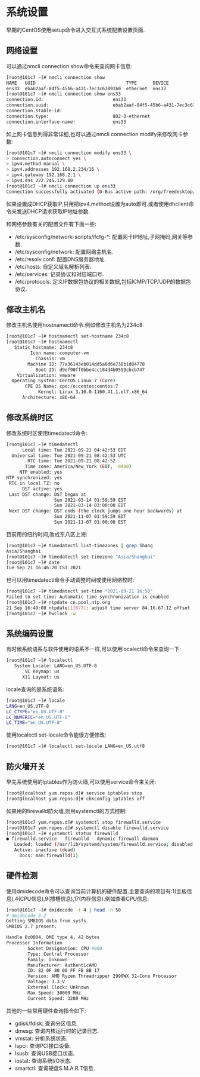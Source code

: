 # 系统设置

早期的CentOS使用setup命令进入交互式系统配置设置页面.

## 网络设置

可以通过nmcli connection show命令来查询网卡信息:

```sh
[root@101c7 ~]# nmcli connection show
NAME   UUID                                  TYPE      DEVICE 
ens33  ebab2aaf-84f5-45b6-a431-7ec3c63891b0  ethernet  ens33
[root@101c7 ~]# nmcli connection show ens33
connection.id:                          ens33
connection.uuid:                        ebab2aaf-84f5-45b6-a431-7ec3c63891b0
connection.stable-id:                   --
connection.type:                        802-3-ethernet
connection.interface-name:              ens33
```

如上网卡信息列得非常详细,也可以通过nmcli connection modify来修改网卡参数:

```sh
[root@101c7 ~]# nmcli connection modify ens33 \
> connection.autoconnect yes \
> ipv4.method manual \
> ipv4.addresses 192.168.2.234/16 \
> ipv4.gateway 192.168.2.1 \
> ipv4.dns 222.246.129.80
[root@101c7 ~]# nmcli connection up ens33
Connection successfully activated (D-Bus active path: /org/freedesktop/NetworkManager/ActiveConnection/2)
```

如果设置成DHCP获取IP,只用把ipv4.method设置为auto即可.或者使用dhclient命令来发送DHCP请求获取IP地址参数.

和网络参数有关的配置文件有下面一些:

- /etc/sysconfig/network-scripts/ifcfg-*: 配置网卡IP地址,子网掩码,网关等参数.
- /etc/sysconfig/network: 配置网络主机名.
- /etc/resolv.conf: 配置DNS服务器地址.
- /etc/hosts: 自定义域名解析列表.
- /etc/services: 记录协议和对应端口号.
- /etc/protocols: 定义IP数据包协议的相关数据,包括ICMP/TCP/UDP的数据包协议.



## 修改主机名

修改主机名使用hostnamectl命令.例如修改主机名为234c8:

```sh
[root@101c7 ~]# hostnamectl set-hostname 234c8
[root@101c7 ~]# hostnamectl
   Static hostname: 234c8
         Icon name: computer-vm
           Chassis: vm
        Machine ID: 77a36143eb014dd5a0d6e738b1d84778
           Boot ID: d9ef90ff0bbe4cc184d4b0599cbcb747
    Virtualization: vmware
  Operating System: CentOS Linux 7 (Core)
       CPE OS Name: cpe:/o:centos:centos:7
            Kernel: Linux 3.10.0-1160.41.1.el7.x86_64
      Architecture: x86-64
```



## 修改系统时区

修改系统时区使用timedatectl命令:

```sh
[root@101c7 ~]# timedatectl
      Local time: Tue 2021-09-21 04:42:53 EDT
  Universal time: Tue 2021-09-21 08:42:53 UTC
        RTC time: Tue 2021-09-21 08:42:52
       Time zone: America/New_York (EDT, -0400)
     NTP enabled: yes
NTP synchronized: yes
 RTC in local TZ: no
      DST active: yes
 Last DST change: DST began at
                  Sun 2021-03-14 01:59:59 EST
                  Sun 2021-03-14 03:00:00 EDT
 Next DST change: DST ends (the clock jumps one hour backwards) at
                  Sun 2021-11-07 01:59:59 EDT
                  Sun 2021-11-07 01:00:00 EST
```

目前用的纽约时间,改成东八区上海:

```sh
[root@101c7 ~]# timedatectl list-timezones | grep Shang
Asia/Shanghai
[root@101c7 ~]# timedatectl set-timezone "Asia/Shanghai"
[root@101c7 ~]# date
Tue Sep 21 16:46:20 CST 2021
```

也可以用timedatectl命令手动调整时间或使用网络校时:

```sh
[root@101c7 ~]# timedatectl set-time "2021-09-21 16:50"
Failed to set time: Automatic time synchronization is enabled
[root@101c7 ~]# ntpdate cn.pool.ntp.org
21 Sep 16:49:08 ntpdate[13077]: adjust time server 84.16.67.12 offset -0.002613 sec
[root@101c7 ~]# hwclock -w
```



## 系统编码设置

有时候系统语系与软件使用的语系不一样,可以使用localectl命令来查询一下:

```sh
[root@101c7 ~]# localectl
   System Locale: LANG=en_US.UTF-8
       VC Keymap: us
      X11 Layout: us
```

locale查询的是系统语系:

```sh
[root@101c7 ~]# locale
LANG=en_US.UTF-8
LC_CTYPE="en_US.UTF-8"
LC_NUMERIC="en_US.UTF-8"
LC_TIME="en_US.UTF-8"
```

使用localectl set-locale命令能很方便修改:

```sh
[root@101c7 ~]# localectl set-locale LANG=en_US.utf8
```



## 防火墙开关

早先系统使用的iptables作为防火墙,可以使用service命令来关闭:

```sh
[root@localhost yum.repos.d]# service iptables stop
[root@localhost yum.repos.d]# chkconfig iptables off
```

如果用的firewalld防火墙,则用systemctl的方式控制:

```sh
[root@101c7 yum.repos.d]# systemctl stop firewalld.service
[root@101c7 yum.repos.d]# systemctl disable firewalld.service
[root@101c7 ~]# systemctl status firewalld
● firewalld.service - firewalld - dynamic firewall daemon
   Loaded: loaded (/usr/lib/systemd/system/firewalld.service; disabled; vendor preset: enabled)
   Active: inactive (dead)
     Docs: man:firewalld(1)
```



## 硬件检测

使用dmidecode命令可以查询当前计算机的硬件配置.主要查询的项目有:1(主板信息),4(CPU信息),9(插槽信息),17(内存信息).例如查看CPU信息:

```sh
[root@101c7 ~]# dmidecode -t 4 | head -n 50
# dmidecode 3.2
Getting SMBIOS data from sysfs.
SMBIOS 2.7 present.

Handle 0x0004, DMI type 4, 42 bytes
Processor Information
        Socket Designation: CPU #000
        Type: Central Processor
        Family: Unknown
        Manufacturer: AuthenticAMD
        ID: 82 0F 80 00 FF FB 8B 17
        Version: AMD Ryzen Threadripper 2990WX 32-Core Processor
        Voltage: 3.3 V
        External Clock: Unknown
        Max Speed: 30000 MHz
        Current Speed: 3200 MHz
```

其他的一些常用硬件查询指令如下:

- gdisk/fdisk: 查询分区信息.
- dmesg: 查询内核运行时的记录日志.
- vmstat: 分析系统状态.
- lspci: 查询PCI接口设备.
- lsusb: 查询USB接口状态.
- iostat: 查询系统I/O状态.
- smartctl: 查询硬盘S.M.A.R.T信息.





